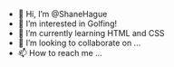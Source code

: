 - 👋 Hi, I’m @ShaneHague
- 👀 I’m interested in Golfing!
- 🌱 I’m currently learning HTML and CSS
- 💞️ I’m looking to collaborate on ...
- 📫 How to reach me ...

<!---
ShaneHague/ShaneHague is a ✨ special ✨ repository because its `README.md` (this file) appears on your GitHub profile.
You can click the Preview link to take a look at your changes.
--->
